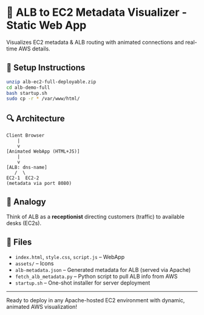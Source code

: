 
# 📡 ALB to EC2 Metadata Visualizer - Static Web App

Visualizes EC2 metadata & ALB routing with animated connections and real-time AWS details.

## 🔧 Setup Instructions

```bash
unzip alb-ec2-full-deployable.zip
cd alb-demo-full
bash startup.sh
sudo cp -r * /var/www/html/
```

## 🔍 Architecture

```
Client Browser
    |
    v
[Animated WebApp (HTML+JS)]
    |
    v
[ALB: dns-name]
   /  \
EC2-1  EC2-2
(metadata via port 8080)
```

## 🧠 Analogy

Think of ALB as a **receptionist** directing customers (traffic) to available desks (EC2s).

## 📁 Files

- `index.html`, `style.css`, `script.js` – WebApp
- `assets/` – Icons
- `alb-metadata.json` – Generated metadata for ALB (served via Apache)
- `fetch_alb_metadata.py` – Python script to pull ALB info from AWS
- `startup.sh` – One-shot installer for server deployment

---

Ready to deploy in any Apache-hosted EC2 environment with dynamic, animated AWS visualization!
